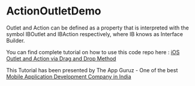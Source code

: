 ActionOutletDemo
================

Outlet and Action can be defined as a property that is interpreted with the symbol IBOutlet and IBAction respectively, where IB knows as Interface Builder. 
<p>You can find complete tutorial on how to use this code repo here : <a href="http://www.theappguruz.com/uncategorized/build-ios-outlet-action-via-drag-drop-method/" target="_blank">iOS Outlet and Action via Drag and Drop Method</a></p>

This Tutorial has been presented by The App Guruz - One of the best <a href="http://www.theappguruz.com/mobile-application-development/">Mobile Application Development Company in India</a>

